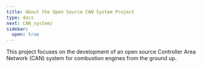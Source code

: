 ```yaml
---
title: About the Open Source CAN System Project
type: docs
next: CAN_system/
sidebar:
  open: true
---
```


This project focuses on the development of an open source Controller Area Network (CAN) system for combustion engines from the ground up.